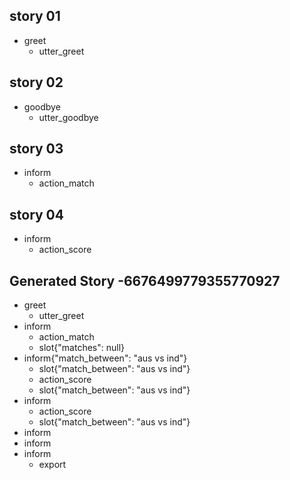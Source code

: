 ## story 01
* greet
	- utter_greet

## story 02
* goodbye
	- utter_goodbye

## story 03
* inform
	- action_match

## story 04
* inform
	- action_score

## Generated Story -6676499779355770927
* greet
    - utter_greet
* inform
    - action_match
    - slot{"matches": null}
* inform{"match_between": "aus vs ind"}
    - slot{"match_between": "aus vs ind"}
    - action_score
    - slot{"match_between": "aus vs ind"}
* inform
    - action_score
    - slot{"match_between": "aus vs ind"}
* inform
* inform
* inform
    - export